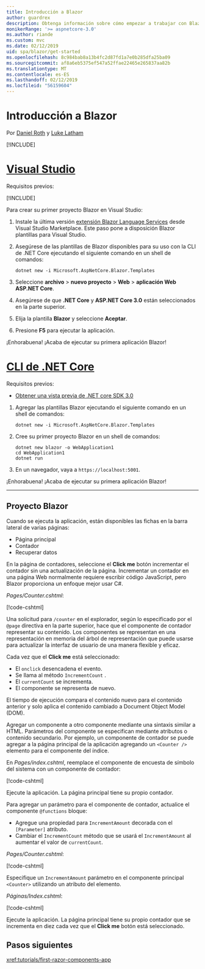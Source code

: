 ```yaml
---
title: Introducción a Blazor
author: guardrex
description: Obtenga información sobre cómo empezar a trabajar con Blazor mediante la creación y modificación de un proyecto Blazor.
monikerRange: '>= aspnetcore-3.0'
ms.author: riande
ms.custom: mvc
ms.date: 02/12/2019
uid: spa/blazor/get-started
ms.openlocfilehash: 8c984bab8a13b4fc2d87fd1a7e0b285dfa25ba09
ms.sourcegitcommit: af8a6eb5375ef547a52ffae22465e265837aa82b
ms.translationtype: MT
ms.contentlocale: es-ES
ms.lasthandoff: 02/12/2019
ms.locfileid: "56159604"
---
```

# <a name="get-started-with-blazor"></a>Introducción a Blazor

Por [Daniel Roth](https://github.com/danroth27) y [Luke Latham](https://github.com/guardrex)

[!INCLUDE[](~/includes/razor-components-preview-notice.md)]

# <a name="visual-studiotabvisual-studio"></a>[Visual Studio](#tab/visual-studio)

Requisitos previos:

[!INCLUDE[](~/includes/net-core-prereqs-vs-3.0.md)]

Para crear su primer proyecto Blazor en Visual Studio:

1. Instale la última versión [extensión Blazor Language Services](https://go.microsoft.com/fwlink/?linkid=870389) desde Visual Studio Marketplace. Este paso pone a disposición Blazor plantillas para Visual Studio.
1. Asegúrese de las plantillas de Blazor disponibles para su uso con la CLI de .NET Core ejecutando el siguiente comando en un shell de comandos:

   ```console
   dotnet new -i Microsoft.AspNetCore.Blazor.Templates
   ```

1. Seleccione **archivo** > **nuevo proyecto** > **Web** > **aplicación Web ASP.NET Core**.
1. Asegúrese de que **.NET Core** y **ASP.NET Core 3.0** están seleccionados en la parte superior.
1. Elija la plantilla **Blazor** y seleccione **Aceptar**.
1. Presione **F5** para ejecutar la aplicación.

¡Enhorabuena! ¡Acaba de ejecutar su primera aplicación Blazor!

<!--

# [Visual Studio Code](#tab/visual-studio-code)

Prerequisites:

[!INCLUDE[](~/includes/net-core-prereqs-vsc-3.0.md)]

To create your first Blazor project in Visual Studio Code:

1. Execute the following command in a command shell:

   ```console
   dotnet new blazor -o WebApplication1
   ```

1. Open the *WebApplication1* folder in Visual Studio Code.

1. Visual Studio code offers to create assets to build and debug the app, which includes the *tasks.json* and *launch.json* files. Select **Yes** to add the assets.

1. Execute the app using the Visual Studio Code debugger.

1. In a browser, navigate to `https://localhost:5001`.

Congratulations! You just ran your first Blazor app!

# [Visual Studio for Mac](#tab/visual-studio-mac)

.NET Core 3.0 will be supported with Visual Studio for Mac version 8.0 or later. Visual Studio for Mac version 8.0 Preview isn't available at this time.

Use the [.NET Core CLI version of this topic](xref:razor-components/get-started?tabs=netcore-cli) on macOS.

[!INCLUDE[](~/includes/net-core-prereqs-mac-3.0.md)]

To create your first project Blazor project in Visual Studio for Mac:

1. Select **File** > **New Solution** or **New Project**.
1. In the sidebar, select **.NET Core** > **App**.
1. Select **Blazor** and select **Next**.
1. The **Target Framework** defaults to **.NET Core 3.0**. Select **Next**.
1. In the **Project Name** field, enter `WebApplication1`. Select **Create**.
1. Select **Run** > **Run Without Debugging** to run the app *without the debugger*. Running with the debugger isn't supported at this time.

Congratulations! You just ran your first Blazor app!
-->

# <a name="net-core-clitabnetcore-cli"></a>[CLI de .NET Core](#tab/netcore-cli/)

Requisitos previos:

* [Obtener una vista previa de .NET core SDK 3.0](https://dotnet.microsoft.com/download/dotnet-core/3.0)

1. Agregar las plantillas Blazor ejecutando el siguiente comando en un shell de comandos:

   ```console
   dotnet new -i Microsoft.AspNetCore.Blazor.Templates
   ```

1. Cree su primer proyecto Blazor en un shell de comandos:

   ```console
   dotnet new blazor -o WebApplication1
   cd WebApplication1
   dotnet run
   ```

1. En un navegador, vaya a `https://localhost:5001`.

¡Enhorabuena! ¡Acaba de ejecutar su primera aplicación Blazor!

---

## <a name="blazor-project"></a>Proyecto Blazor

Cuando se ejecuta la aplicación, están disponibles las fichas en la barra lateral de varias páginas:

* Página principal
* Contador
* Recuperar datos

En la página de contadores, seleccione el **Click me** botón incrementar el contador sin una actualización de la página. Incrementar un contador en una página Web normalmente requiere escribir código JavaScript, pero Blazor proporciona un enfoque mejor usar C#.

*Pages/Counter.cshtml*:

[!code-cshtml[](get-started/samples_snapshot/3.x/Counter1.cshtml)]

Una solicitud para `/counter` en el explorador, según lo especificado por el `@page` directiva en la parte superior, hace que el componente de contador representar su contenido. Los componentes se representan en una representación en memoria del árbol de representación que puede usarse para actualizar la interfaz de usuario de una manera flexible y eficaz.

Cada vez que el **Click me** está seleccionado:

* El `onclick` desencadena el evento.
* Se llama al método `IncrementCount` .
* El `currentCount` se incrementa.
* El componente se representa de nuevo.

El tiempo de ejecución compara el contenido nuevo para el contenido anterior y solo aplica el contenido cambiado a Document Object Model (DOM).

Agregar un componente a otro componente mediante una sintaxis similar a HTML. Parámetros del componente se especifican mediante atributos o contenido secundario. Por ejemplo, un componente de contador se puede agregar a la página principal de la aplicación agregando un `<Counter />` elemento para el componente del índice.

En *Pages/index.cshtml*, reemplace el componente de encuesta de símbolo del sistema con un componente de contador:

[!code-cshtml[](get-started/samples_snapshot/3.x/Index1.cshtml?highlight=7)]

Ejecute la aplicación. La página principal tiene su propio contador.

Para agregar un parámetro para el componente de contador, actualice el componente `@functions` bloque:

* Agregue una propiedad para `IncrementAmount` decorada con el `[Parameter]` atributo.
* Cambiar el `IncrementCount` método que se usará el `IncrementAmount` al aumentar el valor de `currentCount`.

*Pages/Counter.cshtml*:

[!code-cshtml[](get-started/samples_snapshot/3.x/Counter2.cshtml?highlight=4,8)]

Especifique un `IncrementAmount` parámetro en el componente principal `<Counter>` utilizando un atributo del elemento.

*Páginas/Index.cshtml*:

[!code-cshtml[](get-started/samples_snapshot/3.x/Index2.cshtml)]

Ejecute la aplicación. La página principal tiene su propio contador que se incrementa en diez cada vez que el **Click me** botón está seleccionado.

## <a name="next-steps"></a>Pasos siguientes

<xref:tutorials/first-razor-components-app>
